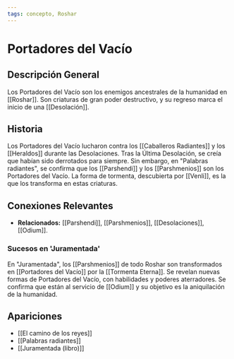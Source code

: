 ```yaml
---
tags: concepto, Roshar
---
```


# Portadores del Vacío

## Descripción General
Los Portadores del Vacío son los enemigos ancestrales de la humanidad en [[Roshar]]. Son criaturas de gran poder destructivo, y su regreso marca el inicio de una [[Desolación]].

## Historia
Los Portadores del Vacío lucharon contra los [[Caballeros Radiantes]] y los [[Heraldos]] durante las Desolaciones. Tras la Última Desolación, se creía que habían sido derrotados para siempre. Sin embargo, en "Palabras radiantes", se confirma que los [[Parshendi]] y los [[Parshmenios]] son los Portadores del Vacío. La forma de tormenta, descubierta por [[Venli]], es la que los transforma en estas criaturas.

## Conexiones Relevantes
* **Relacionados:** [[Parshendi]], [[Parshmenios]], [[Desolaciones]], [[Odium]].

### Sucesos en 'Juramentada'
En "Juramentada", los [[Parshmenios]] de todo Roshar son transformados en [[Portadores del Vacío]] por la [[Tormenta Eterna]]. Se revelan nuevas formas de Portadores del Vacío, con habilidades y poderes aterradores. Se confirma que están al servicio de [[Odium]] y su objetivo es la aniquilación de la humanidad.

## Apariciones
* [[El camino de los reyes]]
* [[Palabras radiantes]]
* [[Juramentada (libro)]]